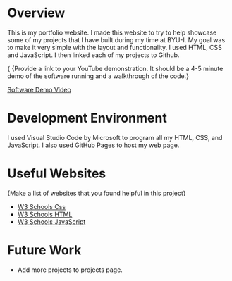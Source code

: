 # Overview

This is my portfolio website.  I made this website to try to help showcase some of my projects that I have built during my time at BYU-I.  My goal was to make it very simple with the layout and functionality. I used HTML, CSS and JavaScript.  I then linked each of my projects to Github.

{
{Provide a link to your YouTube demonstration.  It should be a 4-5 minute demo of the software running and a walkthrough of the code.}

[Software Demo Video](http://youtube.link.goes.here)

# Development Environment

I used Visual Studio Code by Microsoft to program all my HTML, CSS, and JavaScript.  I also used GitHub Pages to host my web page.

# Useful Websites

{Make a list of websites that you found helpful in this project}
* [W3 Schools Css](https://www.w3schools.com/Css/)
* [W3 Schools HTML](https://www.w3schools.com/html/)
* [W3 Schools JavaScript](https://www.w3schools.com/js/DEFAULT.asp)

# Future Work
* Add more projects to projects page.
